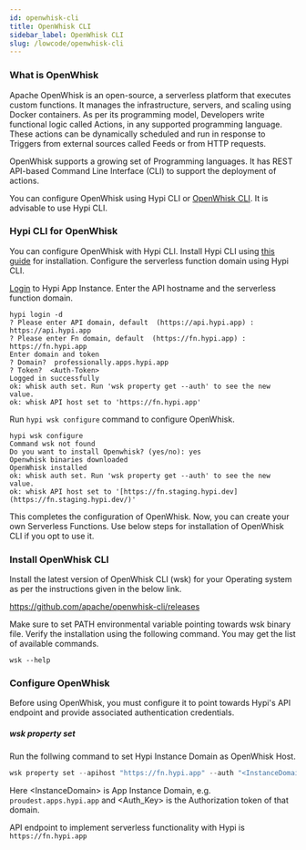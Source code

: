 ```yaml
---
id: openwhisk-cli
title: OpenWhisk CLI
sidebar_label: OpenWhisk CLI
slug: /lowcode/openwhisk-cli
---
```


### What is OpenWhisk

Apache OpenWhisk is an open-source, a serverless platform that executes custom functions. It manages the infrastructure, servers, and scaling using Docker containers. As per its programming model, Developers write functional logic called Actions, in any supported programming language. These actions can be dynamically scheduled and run in response to Triggers from external sources called Feeds or from HTTP requests.

OpenWhisk supports a growing set of Programming languages. It has REST API-based Command Line Interface (CLI) to support the deployment of actions.

You can configure OpenWhisk using Hypi CLI or [OpenWhisk CLI](#Install-OpenWhisk-CLI). It is advisable to use Hypi CLI. 

###  Hypi CLI for OpenWhisk

You can configure OpenWhisk with Hypi CLI. Install Hypi CLI using [this guide](https://docs.hypi.app/docs/lowcode/hypi-cli-intro#install-hypi-cli) for installation. 
Configure the serverless function domain using Hypi CLI.

[Login](hypi-cli-intro.md#hypi-login) to Hypi App Instance. Enter the API hostname and the serverless function domain.

```
hypi login -d
? Please enter API domain, default  (https://api.hypi.app) : https://api.hypi.app
? Please enter Fn domain, default  (https://fn.hypi.app) : https://fn.hypi.app
Enter domain and token
? Domain?  professionally.apps.hypi.app
? Token?  <Auth-Token>
Logged in successfully
ok: whisk auth set. Run 'wsk property get --auth' to see the new value.
ok: whisk API host set to 'https://fn.hypi.app'
```

Run `hypi wsk configure` command to configure OpenWhisk.

```
hypi wsk configure
Command wsk not found
Do you want to install Openwhisk? (yes/no): yes
Openwhisk binaries downloaded
OpenWhisk installed
ok: whisk auth set. Run 'wsk property get --auth' to see the new value.
ok: whisk API host set to '[https://fn.staging.hypi.dev](https://fn.staging.hypi.dev/)'
```

This completes the configuration of OpenWhisk. Now, you can create your own Serverless Functions.
Use below steps for installation of OpenWhisk CLI if you opt to use it.

### Install OpenWhisk CLI

Install the latest version of OpenWhisk CLI (wsk) for your Operating system as per the instructions given in the below link.

https://github.com/apache/openwhisk-cli/releases

Make sure to set PATH environmental variable pointing towards wsk binary file. Verify the installation using the following command. You may get the list of available commands.

```
wsk --help
```

### Configure OpenWhisk 

Before using OpenWhisk, you must configure it to point towards Hypi's API endpoint and provide associated authentication credentials.

##### wsk property set

Run the follwing command to set Hypi Instance Domain as OpenWhisk Host.

```java
wsk property set --apihost "https://fn.hypi.app" --auth "<InstanceDomain\>:<Auth_Key>"
```
Here \<InstanceDomain\>  is App Instance Domain, e.g. `proudest.apps.hypi.app` and \<Auth_Key> is the Authorization token of that domain.

API endpoint to implement serverless functionality with Hypi is `https://fn.hypi.app`
